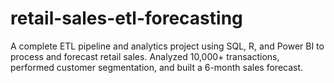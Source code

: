 # retail-sales-etl-forecasting
A complete ETL pipeline and analytics project using SQL, R, and Power BI to process and forecast retail sales. Analyzed 10,000+ transactions, performed customer segmentation, and built a 6-month sales forecast.

